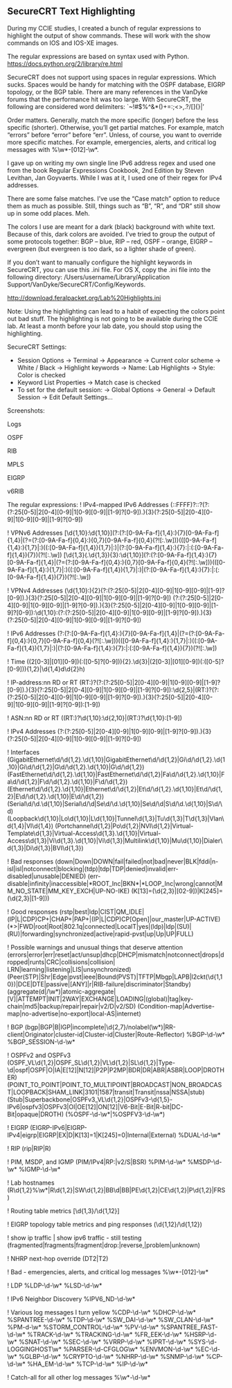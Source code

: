 SecureCRT Text Highlighting
---------------------------

During my CCIE studies, I created a bunch of regular expressions to highlight the output of show commands. These will work with the show commands on IOS and IOS-XE images.

The regular expressions are based on syntax used with Python. https://docs.python.org/2/library/re.html

SecureCRT does not support using spaces in regular expressions. Which sucks. Spaces would be handy for matching with the OSPF database, EIGRP topology, or the BGP table. There are many references in the VanDyke forums that the performance hit was too large. With SecureCRT, the following are considered word delimiters: `~!#$%^&*()+=:;<>,.?/\[]{}|’

Order matters. Generally, match the more specific (longer) before the less specific (shorter). Otherwise, you’ll get partial matches. For example, match “errors” before “error” before “err”. Unless, of course, you want to override more specific matches. For example, emergencies, alerts, and critical log messages with %\w*\-[012]\-\w*.

I gave up on writing my own single line IPv6 address regex and used one from the book Regular Expressions Cookbook, 2nd Edition by Steven Levithan, Jan Goyvaerts. While I was at it, I used one of their regex for IPv4 addresses.

There are some false matches. I’ve use the “Case match” option to reduce them as much as possible. Still, things such as “B”, “R”, and “DR” still show up in some odd places. Meh.

The colors I use are meant for a dark (black) background with white text. Because of this, dark colors are avoided. I’ve tried to group the output of some protocols together: BGP – blue, RIP – red, OSPF – orange, EIGRP – evergreen (but evergreen is too dark, so a lighter shade of green).

If you don’t want to manually configure the highlight keywords in SecureCRT, you can use this .ini file. For OS X, copy the .ini file into the following directory:
/Users/username/Library/Application Support/VanDyke/SecureCRT/Config/Keywords.

http://download.feralpacket.org/Lab%20Highlights.ini

Note: Using the highlighting can lead to a habit of expecting the colors point out bad stuff. The highlighting is not going to be available during the CCIE lab. At least a month before your lab date, you should stop using the highlighting.


SecureCRT Settings:
- Session Options -> Terminal -> Appearance
-> Current color scheme
-> White / Black
-> Highlight keywords
-> Name: Lab Highlights
-> Style: Color is checked
- Keyword List Properties
-> Match case is checked
- To set for the default session:
-> Global Options -> General -> Default Session
-> Edit Default Settings...

Screenshots:

Logs

OSPF

RIB

MPLS

EIGRP

v6RIB


The regular expressions:
! IPv4-mapped IPv6 Addresses
(::FFFF)?::?(?:(?:25[0-5]|2[0-4][0-9]|1[0-9][0-9]|[1-9]?[0-9])\.){3}(?:25[0-5]|2[0-4][0-9]|1[0-9][0-9]|[1-9]?[0-9])

! VPNv6 Addresses
\[\d{1,10}:\d{1,10}\](?:(?:[0-9A-Fa-f]{1,4}:){7}[0-9A-Fa-f]{1,4}|(?=(?:[0-9A-Fa-f]{0,4}:){0,7}[0-9A-Fa-f]{0,4}(?![:.\w]))(([0-9A-Fa-f]{1,4}:){1,7}|:)((:[0-9A-Fa-f]{1,4}){1,7}|:)|(?:[0-9A-Fa-f]{1,4}:){7}:|:(:[0-9A-Fa-f]{1,4}){7})(?![:.\w])
\[\d{1,3}(\.\d{1,3}){3}:\d{1,10}\](?:(?:[0-9A-Fa-f]{1,4}:){7}[0-9A-Fa-f]{1,4}|(?=(?:[0-9A-Fa-f]{0,4}:){0,7}[0-9A-Fa-f]{0,4}(?![:.\w]))(([0-9A-Fa-f]{1,4}:){1,7}|:)((:[0-9A-Fa-f]{1,4}){1,7}|:)|(?:[0-9A-Fa-f]{1,4}:){7}:|:(:[0-9A-Fa-f]{1,4}){7})(?![:.\w])

! VPNv4 Addresses
(\d{1,10}:){2}(?:(?:25[0-5]|2[0-4][0-9]|1[0-9][0-9]|[1-9]?[0-9])\.){3}(?:25[0-5]|2[0-4][0-9]|1[0-9][0-9]|[1-9]?[0-9])
(?:(?:25[0-5]|2[0-4][0-9]|1[0-9][0-9]|[1-9]?[0-9])\.){3}(?:25[0-5]|2[0-4][0-9]|1[0-9][0-9]|[1-9]?[0-9]):\d{1,10}:(?:(?:25[0-5]|2[0-4][0-9]|1[0-9][0-9]|[1-9]?[0-9])\.){3}(?:25[0-5]|2[0-4][0-9]|1[0-9][0-9]|[1-9]?[0-9])

! IPv6 Addresses
(?:(?:[0-9A-Fa-f]{1,4}:){7}[0-9A-Fa-f]{1,4}|(?=(?:[0-9A-Fa-f]{0,4}:){0,7}[0-9A-Fa-f]{0,4}(?![:.\w]))(([0-9A-Fa-f]{1,4}:){1,7}|:)((:[0-9A-Fa-f]{1,4}){1,7}|:)|(?:[0-9A-Fa-f]{1,4}:){7}:|:(:[0-9A-Fa-f]{1,4}){7})(?![:.\w])

! Time
((2[0-3]|[01][0-9])(:([0-5]?[0-9])){2}\.\d{3}|(2[0-3]|[01][0-9])(:([0-5]?[0-9])){1,2}|\d{1,4}d\d{2}h)

! IP-address:nn RD or RT
(RT:)?(?:(?:25[0-5]|2[0-4][0-9]|1[0-9][0-9]|[1-9]?[0-9])\.){3}(?:25[0-5]|2[0-4][0-9]|1[0-9][0-9]|[1-9]?[0-9]):\d{2,5}|(RT:)?(?:(?:25[0-5]|2[0-4][0-9]|1[0-9][0-9]|[1-9]?[0-9])\.){3}(?:25[0-5]|2[0-4][0-9]|1[0-9][0-9]|[1-9]?[0-9]):[1-9])

! ASN:nn RD or RT
((RT:)?\d{1,10}:\d{2,10}|(RT:)?\d{1,10}:[1-9])

! IPv4 Addresses
(?:(?:25[0-5]|2[0-4][0-9]|1[0-9][0-9]|[1-9]?[0-9])\.){3}(?:25[0-5]|2[0-4][0-9]|1[0-9][0-9]|[1-9]?[0-9])

! Interfaces
(GigabitEthernet\d/\d{1,2}\.\d{1,10}|GigabitEthernet\d/\d{1,2}|Gi\d/\d{1,2}\.\d{1,10}|Gi\d/\d{1,2}|G\d/\d{1,2}\.\d{1,10}|G\d/\d{1,2})
(FastEthernet\d/\d{1,2}\.\d{1,10}|FastEthernet\d/\d{1,2}|Fa\d/\d{1,2}\.\d{1,10}|Fa\d/\d{1,2}|F\d/\d{1,2}\.\d{1,10}|F\d/\d{1,2})
(Ethernet\d/\d{1,2}\.\d{1,10}|Ethernet\d/\d{1,2}|Et\d/\d{1,2}\.\d{1,10}|Et\d/\d{1,2}|E\d/\d{1,2}.\d{1,10}|E\d/\d{1,2})
(Serial\d/\d\.\d{1,10}|Serial\d/\d|Se\d/\d\.\d{1,10}|Se\d/\d|S\d/\d\.\d{1,10}|S\d/\d)
(Loopback\d{1,10}|Lo\d{1,10}|L\d{1,10}|Tunnel\d{1,3}|Tu\d{1,3}|T\d{1,3}|Vlan\d{1,4}|Vl\d{1,4})
(Portchannel\d{1,2}|Po\d{1,2}|NVI\d{1,2}|Virtual-Template\d{1,3}|Virtual-Access\d{1,3}\.\d{1,10}|Virtual-Access\d{1,3}|Vi\d{1,3}\.\d{1,10}|Vi\d{1,3}|Multilink\d{1,10}|Mu\d{1,10}|Dialer\d{1,3}|Di\d{1,3}|BVI\d{1,3})

! Bad responses
(down|Down|DOWN|fail|failed|not|bad|never|BLK|fddi|n\-isl|isl|notconnect|blocking|\(tdp\)|tdp|TDP|denied|invalid|err\-disabled|unusable|DENIED)
(err\-disable|infinity|inaccessible|\*ROOT_Inc|BKN\*|\*LOOP_Inc|wrong|cannot|MM_NO_STATE|MM_KEY_EXCH|UP\-NO\-IKE)
(K[13]=(\d{2,3}|[02-9])|K[245]=(\d{2,3}|[1-9]))

! Good responses
(rstp|best|ldp|CIST|QM_IDLE|(IP|L|CDP)CP\+|CHAP\+|PAP\+|(IP|L|CDP)CP\[Open\]|our_master|UP\-ACTIVE)
(\*\>|FWD|root|Root|802\.1q|connected|LocalT|yes|\(ldp\)|ldp|\(SU\)|\(RU\)|forwarding|synchronized|active|rapid\-pvst|up|Up|UP|FULL)

! Possible warnings and unusual things that deserve attention
(errors|error|err|reset|act/unsup|dhcp|DHCP|mismatch|notconnect|drops|dropped|runts|CRC|collisions|collision|
LRN|learning|listening|LIS|unsynchronized)
(Peer\(STP\)|Shr|Edge|pvst|ieee|Bound\(PVST\)|TFTP|Mbgp|LAPB|l2ckt\(\d{1,10}\)|DCE|DTE|passive|\[ANY\]|r|RIB\-failure|discriminator|Standby)
(aggregate(d|\/\w*)|atomic\-aggregate|\[V\]|ATTEMPT|INIT|2WAY|EXCHANGE|LOADING|\(global\)|tag|key\-chain|md5|backup\/repair|repair|v2\/D|v2\/SD)
(Condition\-map|Advertise\-map|no\-advertise|no\-export|local\-AS|internet)

! BGP
(bgp|BGP|B|IGP|incomplete|\d{2,7}\/nolabel\(\w*\)|RR\-client|Originator|cluster\-id|Cluster\-id|Cluster|Route\-Reflector)
%BGP\-\d\-\w*
%BGP_SESSION\-\d\-\w*

! OSPFv2 and OSPFv3
(OSPF_VL\d{1,2}|OSPF_SL\d{1,2}|VL\d{1,2}|SL\d{1,2}|Type\-\d|ospf|OSPF|O|IA|E[12]|N[12]|P2P|P2MP|BDR|DR|ABR|ASBR|LOOP|DROTHER)
(POINT_TO_POINT|POINT_TO_MULTIPOINT|BROADCAST|NON_BROADCAST|LOOPBACK|SHAM_LINK|3101|1587|transit|Transit|nssa|NSSA|stub)
(Stub|Superbackbone|OSPFv3_VL\d{1,2}|OSPFv3\-\d{1,5}\-IPv6|ospfv3|OSPFv3|OI|OE[12]|ON[12]|V6\-Bit|E\-Bit|R\-bit|DC\-Bit|opaque|DROTH)
(%OSPF\-\d\-\w*|%OSPFV3\-\d\-\w*)

! EIGRP
(EIGRP\-IPv6|EIGRP\-IPv4|eigrp|EIGRP|EX|D|K[13]=1|K[245]=0|Internal|External)
%DUAL\-\d\-\w*

! RIP
(rip|RIP|R)

! PIM, MSDP, and IGMP
(PIM\/IPv4|RP\:|v2\/S|BSR)
%PIM\-\d\-\w*
%MSDP\-\d\-\w*
%IGMP\-\d\-\w*

! Lab hostnames
(R\d{1,2}%\w*|R\d{1,2}|SW\d{1,2}|BB\d|BB|PE\d{1,2}|CE\d{1,2}|P\d{1,2}|FRS)

! Routing table metrics
\[\d{1,3}/\d{1,12}\]

! EIGRP topology table metrics and ping responses
\(\d{1,12}/\d{1,12}\)

! show ip traffic | show ipv6 traffic - still testing
(fragmented|fragments|fragment|drop:|reverse,|problem|unknown)

! NHRP next-hop override
(DT2|T2)

! Bad - emergencies, alerts, and critical log messages
%\w*\-[012]\-\w*

! LDP
%LDP\-\d\-\w*
%LSD\-\d\-\w*

! IPv6 Neighbor Discovery
%IPV6_ND\-\d\-\w*

! Various log messages I turn yellow
%CDP\-\d\-\w*
%DHCP\-\d\-\w*
%SPANTREE\-\d\-\w*
%TDP\-\d\-\w*
%SW_DAI\-\d\-\w*
%SW_CLAN\-\d\-\w*
%PM\-d\-\w*
%STORM_CONTROL\-\d-\w*
%PV\-\d\-\w*
%SPANTREE_FAST\-\d\-\w*
%TRACK\-\d\-\w*
%TRACKING\-\d\-\w*
%FR_EEK\-\d\-\w*
%HSRP\-\d\-\w*
%SNAT\-\d\-\w*
%SEC\-\d\-\w*
%VRRP\-\d\-\w*
%IPRT\-\d\-\w*
%SYS\-\d\-LOGGINGHOST\w*
%PARSER\-\d\-CFGLOG\w*
%ENVMON\-\d\-\w*
%EC\-\d\-\w*
%GLBP\-\d\-\w*
%CRYPTO\-\d\-\w*
%NHRP\-\d\-\w*
%SNMP\-\d\-\w*
%CP\-\d\-\w*
%HA_EM\-\d\-\w*
%TCP\-\d\-\w*
%IP\-\d\-\w*

! Catch-all for all other log messages
%\w*\-\d\-\w*
